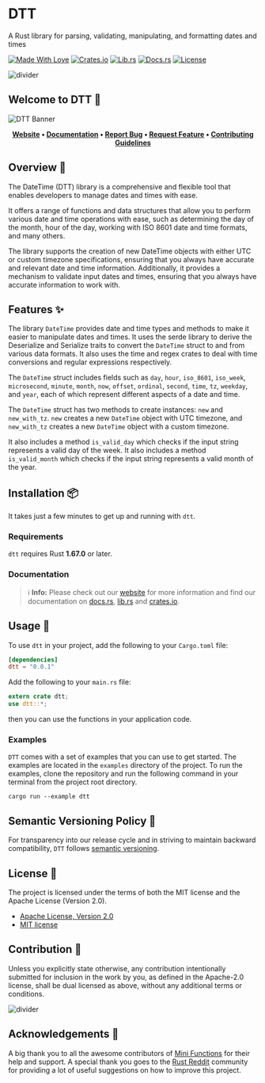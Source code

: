 # DTT

A Rust library for parsing, validating, manipulating, and formatting dates and times

[![Made With Love][mwl]][6]
[![Crates.io][crates-badge]][8]
[![Lib.rs][libs-badge]][10]
[![Docs.rs][docs-badge]][9]
[![License][license-badge]][2]

![divider][divider]

## Welcome to DTT 👋

![DTT Banner][banner]

<!-- markdownlint-disable MD033 -->
<center>

**[Website][0]
• [Documentation][9]
• [Report Bug][3]
• [Request Feature][3]
• [Contributing Guidelines][4]**

</center>

<!-- markdownlint-enable MD033 -->

## Overview 📖

The DateTime (DTT) library is a comprehensive and flexible tool that
enables developers to manage dates and times with ease.

It offers a range of functions and data structures that allow you to
perform various date and time operations with ease, such as determining
the day of the month, hour of the day, working with ISO 8601 date and
time formats, and many others.

The library supports the creation of new DateTime objects with either
UTC or custom timezone specifications, ensuring that you always have
accurate and relevant date and time information. Additionally, it
provides a mechanism to validate input dates and times, ensuring that
you always have accurate information to work with.

## Features ✨

The library `DateTime` provides date and time types and methods to make
it easier to manipulate dates and times. It uses the serde library to
derive the Deserialize and Serialize traits to convert the `DateTime`
struct to and from various data formats. It also uses the time and regex
crates to deal with time conversions and regular expressions
respectively.

The `DateTime` struct includes fields such as `day`, `hour`, `iso_8601`,
`iso_week`, `microsecond`, `minute`, `month`, `now`, `offset`,
`ordinal`, `second`, `time`, `tz`, `weekday`, and `year`, each of which
represent different aspects of a date and time.

The `DateTime` struct has two methods to create instances: `new` and
`new_with_tz`. `new` creates a new `DateTime` object with UTC timezone,
and `new_with_tz` creates a new `DateTime` object with a custom
timezone.

It also includes a method `is_valid_day` which checks if the input
string represents a valid day of the week. It also includes a method
`is_valid_month` which checks if the input string represents a valid
month of the year.

## Installation 📦

It takes just a few minutes to get up and running with `dtt`.

### Requirements

`dtt` requires Rust **1.67.0** or later.

### Documentation

> ℹ️ **Info:** Please check out our [website][0] for more information
and find our documentation on [docs.rs][9], [lib.rs][10] and
[crates.io][8].

## Usage 📖

To use `dtt` in your project, add the following to your
`Cargo.toml` file:

```toml
[dependencies]
dtt = "0.0.1"
```

Add the following to your `main.rs` file:

```rust
extern crate dtt;
use dtt::*;
```

then you can use the functions in your application code.

### Examples

`DTT` comes with a set of examples that you can use to get started. The
examples are located in the `examples` directory of the project. To run
the examples, clone the repository and run the following command in your
terminal from the project root directory.

```shell
cargo run --example dtt
```

## Semantic Versioning Policy 🚥

For transparency into our release cycle and in striving to maintain
backward compatibility, `DTT` follows [semantic versioning][7].

## License 📝

The project is licensed under the terms of both the MIT license and the
Apache License (Version 2.0).

- [Apache License, Version 2.0][1]
- [MIT license][2]

## Contribution 🤝

Unless you explicitly state otherwise, any contribution intentionally
submitted for inclusion in the work by you, as defined in the Apache-2.0
license, shall be dual licensed as above, without any additional terms
or conditions.

![divider][divider]

## Acknowledgements 💙

A big thank you to all the awesome contributors of [Mini Functions][6]
for their help and support. A special thank you goes to the
[Rust Reddit](https://www.reddit.com/r/rust/) community for providing a
lot of useful suggestions on how to improve this project.

[0]: https://minifunctions.com
[1]: http://www.apache.org/licenses/LICENSE-2.0
[2]: http://opensource.org/licenses/MIT
[3]: https://github.com/sebastienrousseau/mini-functions/issues
[4]: https://raw.githubusercontent.com/sebastienrousseau/mini-functions/main/.github/CONTRIBUTING.md
[6]: https://github.com/sebastienrousseau/mini-functions/graphs/contributors
[7]: http://semver.org/
[8]: https://crates.io/crates/dtt
[9]: https://docs.rs/dtt
[10]: https://lib.rs/crates/dtt

[banner]: https://raw.githubusercontent.com/sebastienrousseau/vault/main/assets/mini-functions/banners/banner-dtt-1597x377.svg "DTT Banner"
[crates-badge]: https://img.shields.io/crates/v/dtt.svg?style=for-the-badge 'Crates.io'
[divider]: https://raw.githubusercontent.com/sebastienrousseau/vault/main/assets/elements/divider.svg "divider"
[docs-badge]: https://img.shields.io/docsrs/dtt.svg?style=for-the-badge 'Docs.rs'
[libs-badge]: https://img.shields.io/badge/lib.rs-v0.0.1-orange.svg?style=for-the-badge 'Lib.rs'
[license-badge]: https://img.shields.io/crates/l/dtt.svg?style=for-the-badge 'License'
[mwl]: https://raw.githubusercontent.com/sebastienrousseau/vault/main/assets/shields/made-with-love.svg "Made With Love"
